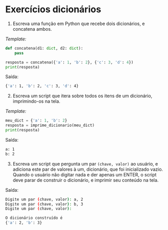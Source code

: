 # Exercícios dicionários 

1. Escreva uma função em Python que recebe dois dicionários, e concatena ambos.

_Template:_

```python
def concatena(d1: dict, d2: dict):
    pass

resposta = concatena({'a': 1, 'b': 2}, {'c': 3, 'd': 4})
print(resposta)
```

Saída: 

```bash
{'a': 1, 'b': 2, 'c': 3, 'd': 4}
```

2. Escreva um script que itera sobre todos os itens de um dicionário, imprimindo-os na tela.

_Template:_

```python
meu_dict = {'a': 1, 'b': 2}
resposta = imprime_dicionario(meu_dict)
print(resposta)
```

Saída:

```bash
a: 1
b: 2
```

3. Escreva um script que pergunta um par `(chave, valor)` ao usuário, e adiciona este par de valores à um, dicionário, que foi inicializado vazio. Quando o usuário não digitar nada e der apenas um ENTER, o script deve
parar de construir o dicionário, e imprimir seu conteúdo na tela.

Saída:

```bash
Digite um par (chave, valor): a, 2
Digite um par (chave, valor): b, 3
Digite um par (chave, valor): 

O dicionário construído é
{'a': 2, 'b': 3}
```

